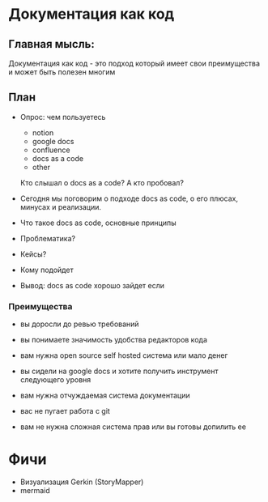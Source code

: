 # Документация как код

## Главная мысль:
Документация как код - это подход который имеет свои преимущества и может быть полезен многим
## План
- Опрос:
  чем пользуетесь
    - notion
    - google docs
    - confluence
    - docs as a code
    - other

  Кто слышал о docs as a code?
  А кто пробовал?

- Сегодня мы поговорим о подходе docs as code, о его плюсах, минусах и реализации.

- Что такое docs as code, основные принципы
- Проблематика?
- Кейсы?
- Кому подойдет

- Вывод: docs as code хорошо зайдет если


### Преимущества
- вы доросли до ревью требований
- вы понимаете значимость удобства редакторов кода
- вам нужна open source self hosted система или мало денег
- вы сидели на google docs и хотите получить инструмент следующего уровня
- вам нужна отчуждаемая система документации

- вас не пугает работа с git
- вам не нужна сложная система прав или вы готовы допилить ее


# Фичи
- Визуализация Gerkin (StoryMapper)
- mermaid

